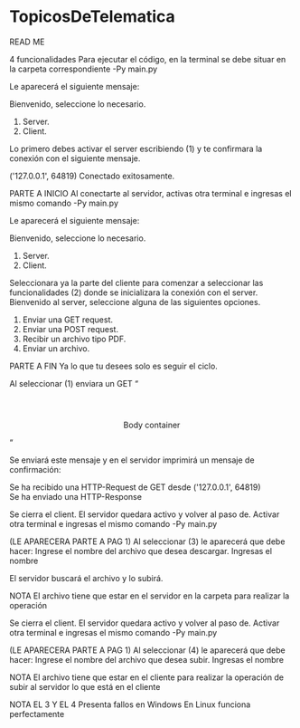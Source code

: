 # TopicosDeTelematica

READ ME

4 funcionalidades
Para ejecutar el código, en la terminal se debe situar en la carpeta correspondiente
-Py main.py

Le aparecerá el siguiente mensaje:

Bienvenido, seleccione lo necesario. 
1. Server. 
2. Client.

Lo primero debes activar el server escribiendo (1) y te confirmara la conexión con el siguiente mensaje.

('127.0.0.1', 64819) Conectado exitosamente.

PARTE A INICIO
Al conectarte al servidor, activas otra terminal e ingresas el mismo comando
-Py main.py

Le aparecerá el siguiente mensaje:

Bienvenido, seleccione lo necesario. 
1. Server. 
2. Client.

Seleccionara ya la parte del cliente para comenzar a seleccionar las funcionalidades (2) donde se inicializara la conexión con el server.
Bienvenido al server, seleccione alguna de las siguientes opciones.
1. Enviar una GET request.
2. Enviar una POST request.
3. Recibir un archivo tipo PDF.
4. Enviar un archivo.

PARTE A FIN
Ya lo que tu desees solo es seguir el ciclo.

Al seleccionar (1) enviara un GET
“
<html>
            <header><title>Title</title></header>
            <body>
            <center>
            Body container
            </center>
            </body>
            </html>

“

Se enviará este mensaje y en el servidor imprimirá un mensaje de confirmación:

Se ha recibido una HTTP-Request de GET desde ('127.0.0.1', 64819)   
Se ha enviado una HTTP-Response

Se cierra el client. El servidor quedara activo y volver al paso de.
Activar otra terminal e ingresas el mismo comando
-Py main.py

(LE APARECERA PARTE A PAG 1)
Al seleccionar (3) le aparecerá que debe hacer:
Ingrese el nombre del archivo que desea descargar.
Ingresas el nombre

El servidor buscará el archivo y lo subirá.

NOTA
El archivo tiene que estar en el servidor en la carpeta para realizar la operación


Se cierra el client. El servidor quedara activo y volver al paso de.
Activar otra terminal e ingresas el mismo comando
-Py main.py

(LE APARECERA PARTE A PAG 1)
Al seleccionar (4) le aparecerá que debe hacer:
Ingrese el nombre del archivo que desea subir.
Ingresas el nombre

NOTA
El archivo tiene que estar en el cliente para realizar la operación de subir al servidor lo que está en el cliente


NOTA EL 3 Y EL 4
Presenta fallos en Windows
En Linux funciona perfectamente
